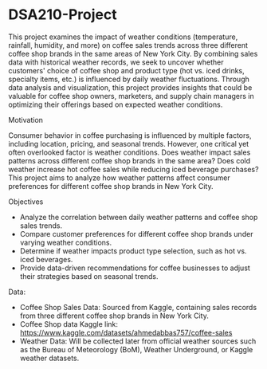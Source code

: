 # DSA210-Project

This project examines the impact of weather conditions (temperature, rainfall, humidity, and more) on coffee sales trends across three different coffee shop brands in the same areas of New York City. By combining sales data with historical weather records, we seek to uncover whether customers' choice of coffee shop and product type (hot vs. iced drinks, specialty items, etc.) is influenced by daily weather fluctuations.
Through data analysis and visualization, this project provides insights that could be valuable for coffee shop owners, marketers, and supply chain managers in optimizing their offerings based on expected weather conditions.

Motivation

Consumer behavior in coffee purchasing is influenced by multiple factors, including location, pricing, and seasonal trends. However, one critical yet often overlooked factor is weather conditions. Does weather impact sales patterns across different coffee shop brands in the same area? Does cold weather increase hot coffee sales while reducing iced beverage purchases? This project aims to analyze how weather patterns affect consumer preferences for different coffee shop brands in New York City.

Objectives
* Analyze the correlation between daily weather patterns and coffee shop sales trends.
* Compare customer preferences for different coffee shop brands under varying weather conditions.
* Determine if weather impacts product type selection, such as hot vs. iced beverages.
* Provide data-driven recommendations for coffee businesses to adjust their strategies based on seasonal trends.

Data:
* Coffee Shop Sales Data: Sourced from Kaggle, containing sales records from three different coffee shop brands in New York City.
* Coffee Shop data Kaggle link: https://www.kaggle.com/datasets/ahmedabbas757/coffee-sales
* Weather Data: Will be collected later from official weather sources such as the Bureau of Meteorology (BoM), Weather Underground, or Kaggle weather datasets.
